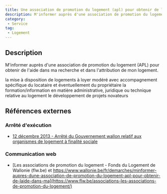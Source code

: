 ```yaml
---
title: Une association de promotion du logement (apl) pour obtenir de l'aide dans ma recherche et dans l'attribution de mon logement
description: M'informer auprès d'une association de promotion du logement (APL) pour obtenir de l'aide dans ma recherche et dans l'attribution de mon logement
category: 
 - Service
tag: 
 - Logement
---
```


## Description

M'informer auprès d'une association de promotion du logement (APL) pour obtenir de l'aide dans ma recherche et dans l'attribution de mon logement.

la mise à disposition de logements à loyer modéré avec accompagnement spécifique du locataire et éventuellement du propriétaire
la formation/information en matière administrative, juridique ou technique relative au logement
le développement de projets novateurs

## Références externes 

### Arrêté d'exécution

- [12 décembre 2013 - Arrêté du Gouvernement wallon relatif aux organismes de logement à finalité sociale](https://wallex.wallonie.be/eli/arrete/2013/12/12/2013207320/2023/03/24)
### Communication web

- [Les associations de promotion du logement - Fonds du Logement de Wallonie (flw.be) et https://www.wallonie.be/fr/demarches/minformer-aupres-dune-association-de-promotion-du-logement-apl-pour-obtenir-de-laide-dans-ma](https://www.flw.be/associations-les-associations-de-promotion-du-logement/)


